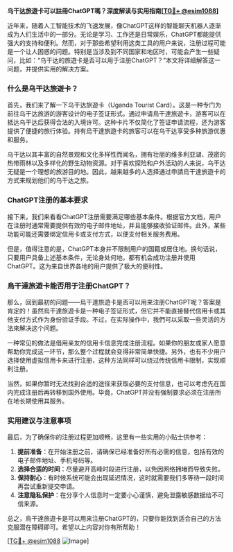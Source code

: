 **乌干达旅遊卡可以註冊ChatGPT嗎？深度解读与实用指南[[TG💪+ @esim1088](https://t.me/s/esim1088)]**

近年来，随着人工智能技术的飞速发展，像ChatGPT这样的智能聊天机器人逐渐成为人们生活中的一部分。无论是学习、工作还是日常娱乐，ChatGPT都能提供强大的支持和便利。然而，对于那些希望利用这类工具的用户来说，注册过程可能是一个让人困惑的问题。特别是当涉及到不同国家和地区时，可能会产生一些疑问，比如：“乌干达的旅遊卡是否可以用于注册ChatGPT？”本文将详细解答这一问题，并提供实用的解决方案。

### 什么是乌干达旅遊卡？

首先，我们来了解一下乌干达旅遊卡（Uganda Tourist Card）。这是一种专门为前往乌干达旅游的游客设计的电子签证形式。通过申请烏干達旅遊卡，游客可以在抵达乌干达后获得合法的入境许可。这种卡片不仅简化了签证申请流程，还为游客提供了便捷的旅行体验。持有烏干達旅遊卡的旅客可以在乌干达享受多种旅游优惠和服务。

乌干达以其丰富的自然景观和文化多样性而闻名，拥有壮丽的维多利亚湖、茂密的热带雨林以及多样化的野生动物资源。对于喜欢探险和户外活动的人来说，乌干达无疑是一个理想的旅游目的地。因此，越来越多的人选择通过申請烏干達旅遊卡的方式来规划他们的乌干达之旅。

### ChatGPT注册的基本要求

接下来，我们来看看ChatGPT注册需要满足哪些基本条件。根据官方文档，用户在注册时通常需要提供有效的电子邮件地址，并且能够接收验证邮件。此外，某些功能可能还需要绑定信用卡或支付方式，以便支付相关服务费用。

但是，值得注意的是，ChatGPT本身并不限制用户的国籍或居住地。换句话说，只要用户具备上述基本条件，无论身处何地，都有机会成功注册并使用ChatGPT。这为来自世界各地的用户提供了极大的便利性。

### 烏干達旅遊卡能否用于注册ChatGPT？

那么，回到最初的问题——烏干達旅遊卡是否可以用来注册ChatGPT呢？答案是肯定的！虽然烏干達旅遊卡是一种电子签证形式，但它并不能直接替代信用卡或其他支付方式作为身份验证手段。不过，在实际操作中，我們可以采取一些灵活的方法來解决这个问题。

一种常见的做法是借用亲友的信用卡信息完成注册流程。如果你的朋友或家人愿意帮助你完成这一环节，那么整个过程就会变得非常简单快捷。另外，也有不少用户选择使用虚拟信用卡来进行注册，这种方法同样可以绕过传统信用卡限制，实现顺利注册。

当然，如果你暂时无法找到合适的途径来获取必要的支付信息，也可以考虑先在国内完成注册后再转移到国外使用。毕竟，ChatGPT并没有强制要求必须在注册所在地长期使用其服务。

### 实用建议与注意事项

最后，为了确保你的注册过程更加顺畅，这里有一些实用的小贴士供参考：

1. **提前准备**：在开始注册之前，请确保已经准备好所有必需的信息，包括有效的电子邮件地址、手机号码等。
2. **选择合适的时间**：尽量避开高峰时段进行注册，以免因网络拥堵而导致失败。
3. **保持耐心**：有时候系统可能会出现延迟情况，这时就需要我们多等待一段时间再尝试重新提交申请。
4. **注意隐私保护**：在分享个人信息时一定要小心谨慎，避免泄露敏感数据给不可信来源。

总之，烏干達旅遊卡是可以用来注册ChatGPT的，只要你能找到适合自己的方法克服潜在障碍即可。希望以上内容对你有所帮助！

[[TG💪+ @esim1088](https://t.me/s/esim1088) ![Image](https://i.postimg.cc/4NQfJmqS/Snipaste-2025-05-13-00-14-12.png)]